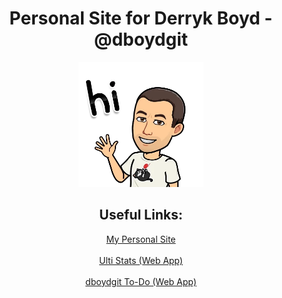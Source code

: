 <div align="center">
  <h1>Personal Site for Derryk Boyd - @dboydgit</h1>
  <img src="/images/hello.webp" alt="Greeting" width="200">
  <br>
  <h2>Useful Links:</h2>
  <a href="https://dboydgit.github.io/">My Personal Site</a>
  <br>
  <br>
  <a href="https://ulti-stats.web.app/">Ulti Stats (Web App)</a>
  <br>
  <br>
  <a href="https://dboydgit-to-do.web.app/">dboydgit To-Do (Web App)</a>
</div>
